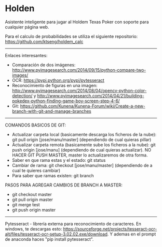 # Holden
Asistente inteligente para jugar al Holdem Texas Poker con soporte para cualquier página web.

Para el calculo de probabilidades se utiliza el siguiente repositorio: https://github.com/ktseng/holdem_calc

----------------------------------------------------------------------------------------------------------

Enlaces interesantes:
 - Comparación de dos imágenes: http://www.pyimagesearch.com/2014/09/15/python-compare-two-images/
 - OCR: https://pypi.python.org/pypi/pytesseract
 - Reconocimiento de figuras en una imagen: http://www.pyimagesearch.com/2014/08/04/opencv-python-color-detection/ y http://www.pyimagesearch.com/2014/04/21/building-pokedex-python-finding-game-boy-screen-step-4-6/
 - Git: https://github.com/Kunena/Kunena-Forum/wiki/Create-a-new-branch-with-git-and-manage-branches

----------------------------------------------------------------------------------------------------------

COMANDOS BASICOS DE GIT:
- Actualizar carpeta local (basicamente descarga los ficheros de la nube): git pull origin [jose/manu/master] (dependiendo de cual quieras pillar)
- Actualizar carpeta remota (basicamente sube los ficheros a la nube): git push origin [jose/manu] (dependiendo de cual quieras actualizar). NO HACER GIT PUSH MASTER, master lo actualizaremos de otra forma.
- Saber en que rama estas y el estado: git status
- Cambiar de rama: git checkout [jose/manu/master] (dependiendo de a cual te quieres cambiar)
- Para saber que ramas existen: git branch

PASOS PARA AGREGAR CAMBIOS DE BRANCH A MASTER:
- git checkout master
- git pull origin master
- git merge test
- git push origin master

----------------------------------------------------------------------------------------------------------

Pytesseract - librería externa para reconocimiento de caracteres.
En windows, te descargas esto: https://sourceforge.net/projects/tesseract-ocr-alt/files/tesseract-ocr-setup-3.02.02.exe/download.
Y ademas en el prompt de anaconda haces "pip install pytesseract".
